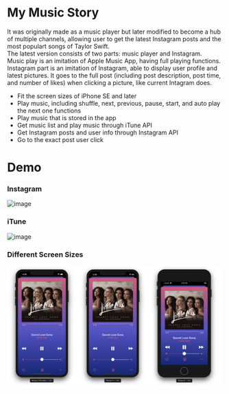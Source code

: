 # My Music Story
It was originally made as a music player but later modified to become a hub of multiple channels, allowing user to get the latest Instagram posts and the most populart songs of Taylor Swift.
<br>
The latest version consists of two parts: music player and Instagram.
<br>
Music play is an imitation of Apple Music App, having full playing functions. Instagram part is an imitation of Instagram, able to display user profile and latest pictures. It goes to the full post (including post description, post time, and number of likes) when clicking a picture, like current Intagram does.

<ul>
<li>Fit the screen sizes of iPhone SE and later</li>
<li>Play music, including shuffle, next, previous, pause, start, and auto play the next one functions</li>
<li>Play music that is stored in the app</li>
<li>Get music list and play music through iTune API</li>
<li>Get Instagram posts and user info through Instagram API</li>
<li>Go to the exact post user click</li>
</ul>
<h1 class="code-line" data-line-start=0 data-line-end=1 ><a id="Demo_0"></a>Demo</h1>
<h3 class="code-line" data-line-start=1 data-line-end=2 ><a id="Instagram_1"></a>Instagram</h3>
<p class="has-line-data" data-line-start="2" data-line-end="3"><img src="DemoImages/MusicAppDemo-1.gif" alt="image"></p>
<h3 class="code-line" data-line-start=3 data-line-end=4 ><a id="iTune_3"></a>iTune</h3>
<p class="has-line-data" data-line-start="4" data-line-end="5"><img src="DemoImages/MusicAppDemo-3.gif" alt="image"></p>
<h3 class="code-line" data-line-start=5 data-line-end=6 ><a id="Different_Screen_Sizes_5"></a>Different Screen Sizes</h3>
<p class="has-line-data" data-line-start="6" data-line-end="7"><img src="DemoImages/MusicAppDemo-4.png" alt="image"></p>

